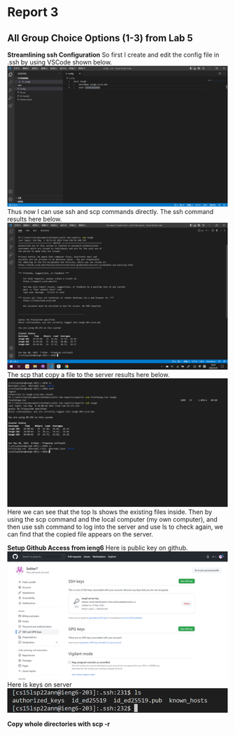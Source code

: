 # Report 3
## All Group Choice Options (1-3) from Lab 5
**Streamlining ssh Configuration**
So first I create and edit the config file in .ssh by using VSCode shown below.
![config file](config_edit.png)
Thus now I can use ssh and scp commands directly.
The ssh command results here below.
![login](ssh.png)
The scp that copy a file to the server results here below.
![copy](copy.png)
Here we can see that the top ls shows the existing files inside. Then by using the scp command and the local computer (my own computer), and then use ssh command to log into the server and use ls to check again, we can find that the copied file appears on the server.

**Setup Github Access from ieng6**
Here is public key on github.
![github pubkey](gitkey.png)
Here is keys on server
![server keys](serverkey.png)

**Copy whole directories with scp -r**





